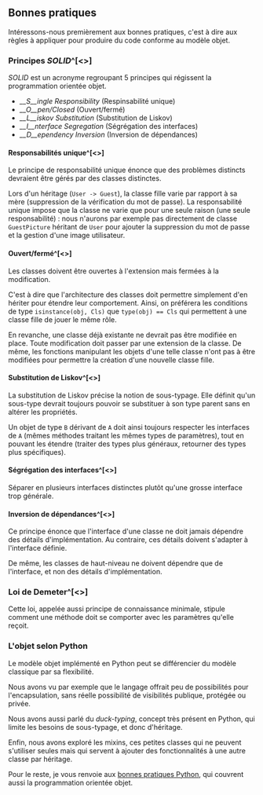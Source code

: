 ## Bonnes pratiques

Intéressons-nous premièrement aux bonnes pratiques, c'est à dire aux règles à appliquer pour produire du code conforme au modèle objet.

### Principes *SOLID*^[<>]

*SOLID* est un acronyme regroupant 5 principes qui régissent la programmation orientée objet.

* *__S__ingle Responsibility* (Respinsabilité unique)
* *__O__pen/Closed* (Ouvert/fermé)
* *__L__iskov Substitution* (Substitution de Liskov)
* *__I__nterface Segregation* (Ségrégation des interfaces)
* *__D__ependency Inversion* (Inversion de dépendances)

#### Responsabilités unique^[<>]

Le principe de responsabilité unique énonce que des problèmes distincts devraient être gérés par des classes distinctes.

Lors d'un héritage (`User -> Guest`), la classe fille varie par rapport à sa mère (suppression de la vérification du mot de passe).
La responsabilité unique impose que la classe ne varie que pour une seule raison (une seule responsabilité) : nous n'aurons par exemple pas directement de classe `GuestPicture` héritant de `User` pour ajouter la suppression du mot de passe et la gestion d'une image utilisateur.

#### Ouvert/fermé^[<>]

Les classes doivent être ouvertes à l'extension mais fermées à la modification.

C'est à dire que l'architecture des classes doit permettre simplement d'en hériter pour étendre leur comportement.
Ainsi, on préférera les conditions de type `isinstance(obj, Cls)` que `type(obj) == Cls` qui permettent à une classe fille de jouer le même rôle.

En revanche, une classe déjà existante ne devrait pas être modifiée en place.
Toute modification doit passer par une extension de la classe.
De même, les fonctions manipulant les objets d'une telle classe n'ont pas à être modifiées pour permettre la création d'une nouvelle classe fille.

#### Substitution de Liskov^[<>]

La substitution de Liskov précise la notion de sous-typage. Elle définit qu'un sous-type devrait toujours pouvoir se substituer à son type parent sans en altérer les propriétés.

Un objet de type `B` dérivant de `A` doit ainsi toujours respecter les interfaces de `A` (mêmes méthodes traitant les mêmes types de paramètres), tout en pouvant les étendre (traiter des types plus généraux, retourner des types plus spécifiques).

#### Ségrégation des interfaces^[<>]

Séparer en plusieurs interfaces distinctes plutôt qu'une grosse interface trop générale.

#### Inversion de dépendances^[<>]

Ce principe énonce que l'interface d'une classe ne doit jamais dépendre des détails d'implémentation.
Au contraire, ces détails doivent s'adapter à l'interface définie.

De même, les classes de haut-niveau ne doivent dépendre que de l'interface, et non des détails d'implémentation.

### Loi de Demeter^[<>]

Cette loi, appelée aussi principe de connaissance minimale, stipule comment une méthode doit se comporter avec les paramètres qu'elle reçoit.

### L'objet selon Python

Le modèle objet implémenté en Python peut se différencier du modèle classique par sa flexibilité.

Nous avons vu par exemple que le langage offrait peu de possibilités pour l'encapsulation, sans réelle possibilité de visibilités publique, protégée ou privée.

Nous avons aussi parlé du *duck-typing*, concept très présent en Python, qui limite les besoins de sous-typage, et donc d'héritage.

Enfin, nous avons exploré les mixins, ces petites classes qui ne peuvent s'utiliser seules mais qui servent à ajouter des fonctionnalités à une autre classe par héritage.

Pour le reste, je vous renvoie aux [bonnes pratiques Python](), qui couvrent aussi la programmation orientée objet.
